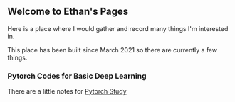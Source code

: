 ## Welcome to Ethan's Pages

Here is a place where I would gather and record many things I'm interested in.

This place has been built since March 2021 so there are currently a few things.

### Pytorch Codes for Basic Deep Learning
There are a little notes for [Pytorch Study](https://github.com/ethan-kim-ys/Pytorch-Study/)